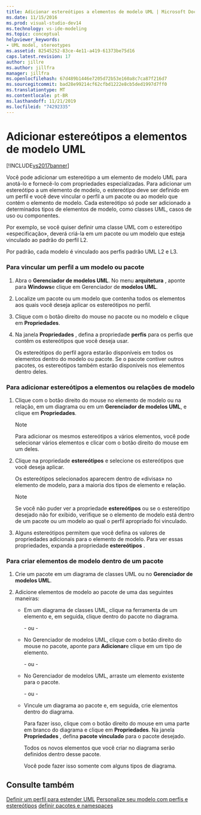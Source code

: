 ```yaml
---
title: Adicionar estereótipos a elementos de modelo UML | Microsoft Docs
ms.date: 11/15/2016
ms.prod: visual-studio-dev14
ms.technology: vs-ide-modeling
ms.topic: conceptual
helpviewer_keywords:
- UML model, stereotypes
ms.assetid: 82545252-83ce-4e11-a419-61373be75d16
caps.latest.revision: 17
author: jillre
ms.author: jillfra
manager: jillfra
ms.openlocfilehash: 67d489b1446e7205d72b53e160a8c7ca87f216d7
ms.sourcegitcommit: bad28e99214cf62cfbd1222e8cb5ded1997d7ff0
ms.translationtype: MT
ms.contentlocale: pt-BR
ms.lasthandoff: 11/21/2019
ms.locfileid: "74292335"
---
```

# <a name="add-stereotypes-to-uml-model-elements"></a>Adicionar estereótipos a elementos de modelo UML
[!INCLUDE[vs2017banner](../includes/vs2017banner.md)]

Você pode adicionar um estereótipo a um elemento de modelo UML para anotá-lo e fornecê-lo com propriedades especializadas. Para adicionar um estereótipo a um elemento de modelo, o estereótipo deve ser definido em um perfil e você deve vincular o perfil a um pacote ou ao modelo que contém o elemento de modelo. Cada estereótipo só pode ser adicionado a determinados tipos de elementos de modelo, como classes UML, casos de uso ou componentes.

 Por exemplo, se você quiser definir uma classe UML com o estereótipo «especificação», deverá criá-la em um pacote ou um modelo que esteja vinculado ao padrão do perfil L2.

 Por padrão, cada modelo é vinculado aos perfis padrão UML L2 e L3.

### <a name="to-link-a-profile-to-a-model-or-a-package"></a>Para vincular um perfil a um modelo ou pacote

1. Abra o **Gerenciador de modelos UML**. No menu **arquitetura** , aponte para **Windows**e clique em Gerenciador de **modelos UML**.

2. Localize um pacote ou um modelo que contenha todos os elementos aos quais você deseja aplicar os estereótipos no perfil.

3. Clique com o botão direito do mouse no pacote ou no modelo e clique em **Propriedades**.

4. Na janela **Propriedades** , defina a propriedade **perfis** para os perfis que contêm os estereótipos que você deseja usar.

     Os estereótipos do perfil agora estarão disponíveis em todos os elementos dentro do modelo ou pacote. Se o pacote contiver outros pacotes, os estereótipos também estarão disponíveis nos elementos dentro deles.

### <a name="to-add-stereotypes-to-model-elements-or-relationships"></a>Para adicionar estereótipos a elementos ou relações de modelo

1. Clique com o botão direito do mouse no elemento de modelo ou na relação, em um diagrama ou em um **Gerenciador de modelos UML**, e clique em **Propriedades**.

    > [!NOTE]
    > Para adicionar os mesmos estereótipos a vários elementos, você pode selecionar vários elementos e clicar com o botão direito do mouse em um deles.

2. Clique na propriedade **estereótipos** e selecione os estereótipos que você deseja aplicar.

     Os estereótipos selecionados aparecem dentro de «divisas» no elemento de modelo, para a maioria dos tipos de elemento e relação.

    > [!NOTE]
    > Se você não puder ver a propriedade **estereótipos** ou se o estereótipo desejado não for exibido, verifique se o elemento de modelo está dentro de um pacote ou um modelo ao qual o perfil apropriado foi vinculado.

3. Alguns estereótipos permitem que você defina os valores de propriedades adicionais para o elemento de modelo. Para ver essas propriedades, expanda a propriedade **estereótipos** .

### <a name="to-create-model-elements-within-a-package"></a>Para criar elementos de modelo dentro de um pacote

1. Crie um pacote em um diagrama de classes UML ou no **Gerenciador de modelos UML**.

2. Adicione elementos de modelo ao pacote de uma das seguintes maneiras:

    - Em um diagrama de classes UML, clique na ferramenta de um elemento e, em seguida, clique dentro do pacote no diagrama.

         \- ou -

    - No Gerenciador de modelos UML, clique com o botão direito do mouse no pacote, aponte para **Adicionar**e clique em um tipo de elemento.

         \- ou -

    - No Gerenciador de modelos UML, arraste um elemento existente para o pacote.

         \- ou -

    - Vincule um diagrama ao pacote e, em seguida, crie elementos dentro do diagrama.

         Para fazer isso, clique com o botão direito do mouse em uma parte em branco do diagrama e clique em **Propriedades**. Na janela **Propriedades** , defina **pacote vinculado** para o pacote desejado.

         Todos os novos elementos que você criar no diagrama serão definidos dentro desse pacote.

         Você pode fazer isso somente com alguns tipos de diagrama.

## <a name="see-also"></a>Consulte também
 [Definir um perfil para estender UML](../modeling/define-a-profile-to-extend-uml.md) [Personalize seu modelo com perfis e estereótipos](../modeling/customize-your-model-with-profiles-and-stereotypes.md) [definir pacotes e namespaces](../modeling/define-packages-and-namespaces.md)

